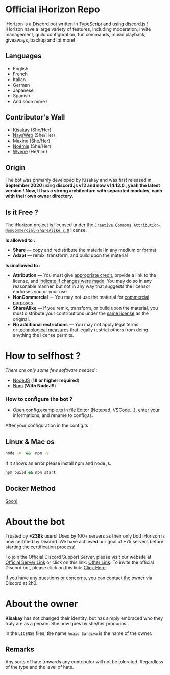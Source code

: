 # Official iHorizon Repo

iHorizon is a Discord bot written in [TypeScript](https://www.typescriptlang.org/) and using [discord.js](https://discord.js.org) !
IHorizon have a large variety of features, including moderation, invite management, guild configuration, fun commands, music playback, giveaways, backup and lot more!

## Languages

* English
* French
* Italian
* German
* Japanese
* Spanish
* And soon more !

## Contributor's Wall

- [Kisakay](https://github.com/Kisakay) (She/Her)
- [NayaWeb](https://github.com/belugafr) (She/Her)
- [Maxine](https://github.com/mxi1n) (She/Her)
- [Noémie](https://github.com/name-shitty-github-profile) (She/Her)
- [Wyene](https://github.com/WyeneCloud) (He/him)

## Origin

The bot was primarily developed by Kisakay and was first released in **September 2020** using **discord.js v12 and now v14.13.0 , yeah the latest version !
Now, It has a strong architecture with separated modules, each with their own owner directory.**

## Is it Free ?

The iHorizon project is licensed under the  [`Creative Commons Attribution-NonCommercial-ShareAlike 2.0`](https://creativecommons.org/licenses/by-nc-sa/2.0/) license.

**Is allowed to :**

- **Share** — copy and redistribute the material in any medium or format
- **Adapt** — remix, transform, and build upon the material

**Is unallowed to :**

- **Attribution** — You must give [appropriate credit](https://creativecommons.org/licenses/by-nc-sa/2.0/#), provide a link to the license, and [indicate if changes were made](https://creativecommons.org/licenses/by-nc-sa/2.0/#). You may do so in any reasonable manner, but not in any way that suggests the licensor endorses you or your use.
- **NonCommercial** — You may not use the material for [commercial purposes](https://creativecommons.org/licenses/by-nc-sa/2.0/#).
- **ShareAlike** — If you remix, transform, or build upon the material, you must distribute your contributions under the [same license](https://creativecommons.org/licenses/by-nc-sa/2.0/#) as the original.
- **No additional restrictions** — You may not apply legal terms or [technological measures](https://creativecommons.org/licenses/by-nc-sa/2.0/#) that legally restrict others from doing anything the license permits.

# How to selfhost ?

_There are only some few software needed :_

- [NodeJS](https://nodejs.org) (**18 or higher required**)
- [Npm](https://npmjs.com) (**With NodeJS**)

### How to configure the bot ?

* Open [config.example.ts](https://github.com/ihrz/ihrz/blob/main/src/files/config.example.ts) in file Editor (Notepad, VSCode...), enter your informations, and rename to config.ts.

After your configuration in the config.ts :

## Linux & Mac os

```bash
node -v  &&  npm -v
```

If it shows an error please install npm and node.js.

```bash
npm build && npm start
```

## Docker Method

[Soon!](https://hub.docker.com/r/kisakay/ihorizon "See more")

# About the bot

Trusted by **+238k** users!
Used by 100+ servers as their only bot!
iHorizon is now certified by Discord. We have achieved our goal of +75 servers before starting the certification process!

To join the Official Discord Support Server, please visit our website at [Official Server Link](http://discord.ihorizon.me/) or click on this link: [Other Link](https://discord.gg/ZpBPGNsAsu).
To invite the official Discord bot, please click on this link: [Click Here](https://discord.com/api/oauth2/authorize?client_id=945202900907470899&permissions=8&scope=bot).

If you have any questions or concerns, you can contact the owner via Discord at 2h0.

# About the owner

**Kisakay** has not changed their identity, but has simply embraced who they truly are as a person. She now goes by she/her pronouns.

In the `LICENSE` files, the name `Anaïs Saraiva` is the name of the owner.

## Remarks

Any sorts of hate trowards any contributor will not be tolerated.
Regardless of the type and the level of hate.
